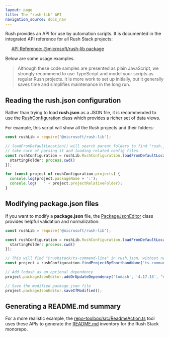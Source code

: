 ```yaml
---
layout: page
title: The "rush-lib" API
navigation_source: docs_nav
---
```


Rush provides an API for use by automation scripts.  It is documented in the integrated API reference for all Rush Stack projects:

&nbsp;&nbsp;&nbsp;&nbsp; [API Reference: @microsoft/rush-lib package](https://rushstack.io/pages/api/rush-lib/)

Below are some usage examples.

> Although these code samples are presented as plain JavaScript, we strongly recommend to use TypeScript and model your scripts as regular Rush projects.  It is more work to set up initially, but it generally saves time and simplifies maintenance in the long run.

## Reading the rush.json configuration

Rather than trying to load **rush.json** as a JSON file, it is recommended to use the [RushConfiguration](https://rushstack.io/pages/api/rush-lib.rushconfiguration/) class which provides a richer set of data views.

For example, this script will show all the Rush projects and their folders:

```ts
const rushLib = require('@microsoft/rush-lib');

// loadFromDefaultLocation() will search parent folders to find "rush.json" and then
// take care of parsing it and loading related config files.
const rushConfiguration = rushLib.RushConfiguration.loadFromDefaultLocation({
  startingFolder: process.cwd()
});

for (const project of rushConfiguration.projects) {
  console.log(project.packageName + ':');
  console.log('  ' + project.projectRelativeFolder);
}
```

## Modifying package.json files

If you want to modify a **package.json** file, the [PackageJsonEditor](https://rushstack.io/pages/api/rush-lib.packagejsoneditor/) class provides helpful validation and normalization:

```ts
const rushLib = require('@microsoft/rush-lib');

const rushConfiguration = rushLib.RushConfiguration.loadFromDefaultLocation({
  startingFolder: process.cwd()
});

// This will find "@rushstack/ts-command-line" in rush.json, without needing to specify the npm scope
const project = rushConfiguration.findProjectByShorthandName('ts-command-line');

// Add lodash as an optional dependency
project.packageJsonEditor.addOrUpdateDependency('lodash', '4.17.15', "optionalDependencies");

// Save the modified package.json file
project.packageJsonEditor.saveIfModified();
```

## Generating a README.md summary

For a more realistic example, the [repo-toolbox/src/ReadmeAction.ts](https://github.com/microsoft/rushstack/blob/master/repo-scripts/repo-toolbox/src/ReadmeAction.ts) tool uses these APIs to generate the [README.md](https://github.com/microsoft/rushstack/blob/master/README.md#published-packages) inventory for the Rush Stack monorepo.
